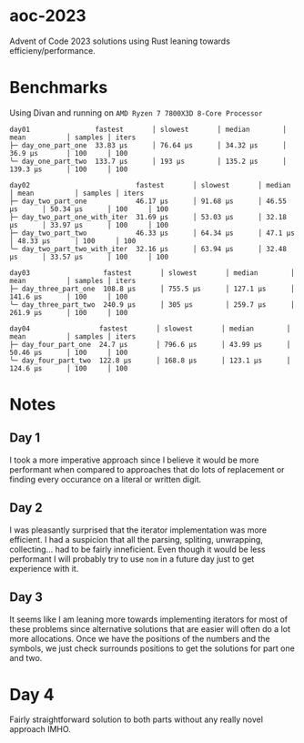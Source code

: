 # aoc-2023

Advent of Code 2023 solutions using Rust leaning towards efficieny/performance.

# Benchmarks

Using Divan and running on `AMD Ryzen 7 7800X3D 8-Core Processor`

```
day01                fastest       │ slowest       │ median        │ mean          │ samples │ iters
├─ day_one_part_one  33.83 µs      │ 76.64 µs      │ 34.32 µs      │ 36.9 µs       │ 100     │ 100
╰─ day_one_part_two  133.7 µs      │ 193 µs        │ 135.2 µs      │ 139.3 µs      │ 100     │ 100

day02                          fastest       │ slowest       │ median        │ mean          │ samples │ iters
├─ day_two_part_one            46.17 µs      │ 91.68 µs      │ 46.55 µs      │ 50.34 µs      │ 100     │ 100
├─ day_two_part_one_with_iter  31.69 µs      │ 53.03 µs      │ 32.18 µs      │ 33.97 µs      │ 100     │ 100
├─ day_two_part_two            46.33 µs      │ 64.34 µs      │ 47.1 µs       │ 48.33 µs      │ 100     │ 100
╰─ day_two_part_two_with_iter  32.16 µs      │ 63.94 µs      │ 32.48 µs      │ 33.57 µs      │ 100     │ 100

day03                  fastest       │ slowest       │ median        │ mean          │ samples │ iters
├─ day_three_part_one  108.8 µs      │ 755.5 µs      │ 127.1 µs      │ 141.6 µs      │ 100     │ 100
╰─ day_three_part_two  240.9 µs      │ 305 µs        │ 259.7 µs      │ 261.9 µs      │ 100     │ 100

day04                 fastest       │ slowest       │ median        │ mean          │ samples │ iters
├─ day_four_part_one  24.7 µs       │ 796.6 µs      │ 43.99 µs      │ 50.46 µs      │ 100     │ 100
╰─ day_four_part_two  122.8 µs      │ 168.8 µs      │ 123.1 µs      │ 124.6 µs      │ 100     │ 100
```

# Notes

## Day 1

I took a more imperative approach since I believe it would be more performant
when compared to approaches that do lots of replacement or finding every
occurance on a literal or written digit.

## Day 2

I was pleasantly surprised that the iterator implementation was more efficient.
I had a suspicion that all the parsing, spliting, unwrapping, collecting... had
to be fairly inneficient. Even though it would be less performant I will
probably try to use `nom` in a future day just to get experience with it.

## Day 3

It seems like I am leaning more towards implementing iterators for most of these
problems since alternative solutions that are easier will often do a lot more
allocations. Once we have the positions of the numbers and the symbols, we just
check surrounds positions to get the solutions for part one and two.

# Day 4

Fairly straightforward solution to both parts without any really novel approach
IMHO.
